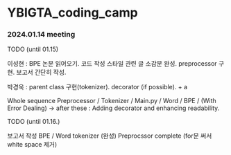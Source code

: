 # YBIGTA_coding_camp

### 2024.01.14 meeting
TODO (until 01.15)

이성현 : BPE 논문 읽어오기. 코드 작성 스타일 관련 글 소감문 완성. preprocessor 구현. 보고서 간단히 작성.

박경욱 : parent class 구현(tokenizer). decorator (if possible). + a


Whole sequence
Preprocessor / Tokenizer / Main.py / Word / BPE / (With Error Dealing)
 -> after these : Adding decorator and enhancing readability.

TODO (until 01.16.)

보고서 작성
BPE / Word tokenizer (완성)
Preprocssor complete (for문 써서 white space 제거)
